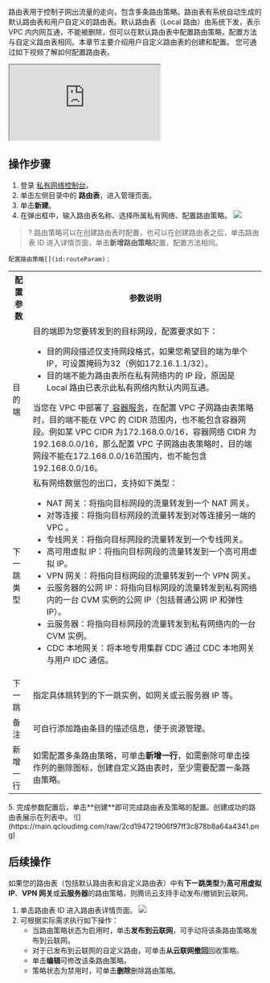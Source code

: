 路由表用于控制子网出流量的走向，包含多条路由策略。路由表有系统自动生成的默认路由表和用户自定义的路由表。默认路由表（Local 路由）由系统下发，表示 VPC 内内网互通，不能被删除，但可以在默认路由表中配置路由策略，配置方法与自定义路由表相同。本章节主要介绍用户自定义路由表的创建和配置。
您可通过如下视频了解如何配置路由表。
<div class="doc-video-mod"><iframe src="https://cloud.tencent.com/edu/learning/quick-play/2355-35412?source=gw.doc.media&withPoster=1&notip=1"></iframe></div>

## 操作步骤
1. 登录 [私有网络控制台](https://console.cloud.tencent.com/vpc)。
2. 单击左侧目录中的 **路由表**，进入管理页面。
3. 单击**新建**。
4. 在弹出框中，输入路由表名称、选择所属私有网络、配置路由策略。
    ![](https://main.qcloudimg.com/raw/9016a7369ffa96c05e00843602a54192.png)
>? 路由策略可以在创建路由表时配置，也可以在创建路由表之后，单击路由表 ID 进入详情页面，单击**新增路由策略**配置，配置方法相同。
>
	配置路由策略[](id:routeParam)：
<table>
<tbody>
<tr>
<th>配置参数</th>
<th>参数说明</th>
</tr>
<tr>
<td>目的端</td>
<td>目的端即为您要转发到的目标网段，配置要求如下：
<ul>
<li>目的网段描述仅支持网段格式，如果您希望目的端为单个 IP，可设置掩码为32（例如172.16.1.1/32）。</li>
<li>目的端不能为路由表所在私有网络内的 IP 段，原因是 Local 路由已表示此私有网络内默认内网互通。</li>
</ul>
<dx-alert infotype="explain" title="">
当您在 VPC 中部署了<a href="https://cloud.tencent.com/document/product/457/6759"> 容器服务</a>，在配置 VPC 子网路由表策略时，目的端不能在 VPC 的 CIDR 范围内，也不能包含容器网段。例如某 VPC CIDR 为172.168.0.0/16，容器网络 CIDR 为192.168.0.0/16，那么配置 VPC 子网路由表策略时，目的端网段不能在172.168.0.0/16范围内，也不能包含192.168.0.0/16。
</dx-alert>
</td>
</tr>
<tr>
<td>下一跳类型</td><td>私有网络数据包的出口，支持如下类型：
<ul>
<li> NAT 网关：将指向目标网段的流量转发到一个 NAT 网关。</li>
<li>对等连接：将指向目标网段的流量转发到对等连接另一端的 VPC 。</li>
<li>专线网关：将指向目标网段的流量转发到一个专线网关。</li>
<li>高可用虚拟 IP：将指向目标网段的流量转发到一个高可用虚拟 IP。</li>
<li>VPN 网关：将指向目标网段的流量转发到一个 VPN 网关。</li>
<li>云服务器的公网 IP：将指向目标网段的流量转发到私有网络内的一台 CVM 实例的公网 IP（包括普通公网 IP 和弹性 IP）。</li>
<li>云服务器：将指向目标网段的流量转发到私有网络内的一台 CVM 实例。</li>
<li>CDC 本地网关：将本地专用集群 CDC 通过 CDC 本地网关与用户 IDC 通信。</li>
</ul>
</td>
</tr>
<tr>
<td>下一跳</td><td>指定具体跳转到的下一跳实例，如网关或云服务器 IP 等。</td>
</tr>
<tr>
<td>备注</td>
<td>可自行添加路由条目的描述信息，便于资源管理。</td>
</tr>
<tr>
<td>新增一行</td>
<td>如需配置多条路由策略，可单击<b>新增一行</b>，如需删除可单击操作列的删除图标，创建自定义路由表时，至少需要配置一条路由策略。</td>
</tr>
</tbody>
</table>
5. 完成参数配置后，单击**创建**即可完成路由表及策略的配置。创建成功的路由表展示在列表中。
![](https://main.qcloudimg.com/raw/2cd194721906f97ff3c878b8a64a4341.png)

## 后续操作
如果您的路由表（包括默认路由表和自定义路由表）中有**下一跳类型**为**高可用虚拟 IP**、**VPN 网关**或**云服务器**的路由策略，则腾讯云支持手动发布/撤销到云联网。
1. 单击路由表 ID 进入路由表详情页面。
    ![](https://main.qcloudimg.com/raw/db9290e78cfc13b9575e590a0f3fa680.png)
2. 可根据实际需求执行如下操作：
    + 当路由策略状态为启用时，单击**发布到云联网**，可手动将该条路由策略发布到云联网。
    + 对于已发布到云联网的自定义路由，可单击**从云联网撤回**回收策略。
    + 单击**编辑**可修改该条路由策略。
    + 策略状态为禁用时，可单击**删除**删除路由策略。
